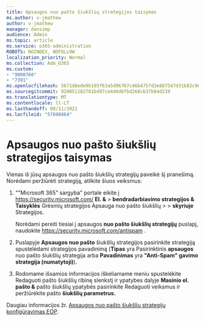 ```yaml
---
title: Apsaugos nuo pašto šiukšlių strategijos taisymas
ms.author: v-jmathew
author: v-jmathew
manager: dansimp
audience: Admin
ms.topic: article
ms.service: o365-administration
ROBOTS: NOINDEX, NOFOLLOW
localization_priority: Normal
ms.collection: Adm_O365
ms.custom:
- "9000760"
- "7391"
ms.openlocfilehash: 5671d8ede9b195f63a5d96767c46b4757d3e887547d31b82c969c36dc974f753
ms.sourcegitcommit: 920051182781bd97ce4d4d6fbd268cb37b84d239
ms.translationtype: MT
ms.contentlocale: lt-LT
ms.lasthandoff: 08/11/2021
ms.locfileid: "57898864"
---
```

# <a name="fix-anti-spam-policy"></a>Apsaugos nuo pašto šiukšlių strategijos taisymas

Vienas iš jūsų apsaugos nuo pašto šiukšlių strategijų paveikė šį pranešimą. Norėdami peržiūrėti strategiją, atlikite šiuos veiksmus:

1. ""Microsoft 365" sargyba" portale eikite į <https://security.microsoft.com/> **El. &** \> **bendradarbiavimo strategijos & Taisyklės** Grėsmių strategijos Apsauga nuo pašto šiukšlių \>  \>  **skyriuje** Strategijos.

   Norėdami pereiti tiesiai į apsaugos **nuo pašto šiukšlių strategijų** puslapį, naudokite <https://security.microsoft.com/antispam> .

2. Puslapyje **Apsaugos nuo pašto** šiukšlių strategijos pasirinkite strategiją spustelėdami strategijos pavadinimą (**Tipas** yra Pasirinktinis **apsaugos** nuo pašto šiukšlių strategija arba **Pavadinimas** yra **"Anti-Spam" gavimo strategija (numatytoji)**).

3. Rodomame išsamios informacijos iškeliamame meniu spustelėkite Redaguoti pašto šiukšlių ribinę slenkstį ir ypatybes dalyje **Masinio el. pašto &** pašto šiukšlių ypatybės pasirinkite Redaguoti veiksmus ir peržiūrėkite pašto **šiukšlių parametrus.**  

Daugiau informacijos žr. [Apsaugos nuo pašto šiukšlių strategijų konfigūravimas EOP](https://docs.microsoft.com/microsoft-365/security/office-365-security/configure-your-spam-filter-policies).
